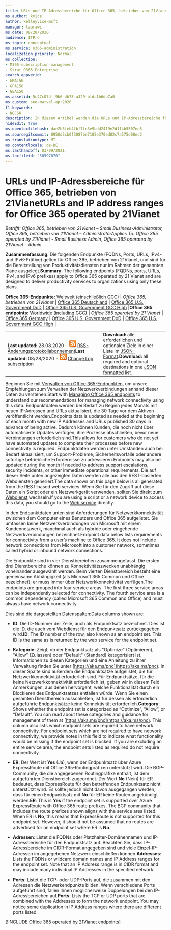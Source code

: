 ```yaml
---
title: URLs und IP-Adressbereiche für Office 365, betrieben von 21Vianet
ms.author: kvice
author: kelleyvice-msft
manager: laurawi
ms.date: 08/28/2020
audience: ITPro
ms.topic: conceptual
ms.service: o365-administration
localization_priority: Normal
ms.collection:
- M365-subscription-management
- Strat_O365_Enterprise
search.appverid:
- GMA150
- GPA150
- GEA150
ms.assetid: 5c47c07d-f9b6-4b78-a329-bfdc1b6da7a0
ms.custom: seo-marvel-apr2020
f1.keywords:
- NOCSH
description: In diesem Artikel werden die URLs und IP-Adressbereiche für Office 365 aufgeführt, wenn sie von 21Vianet in China betrieben werden.
hideEdit: true
ms.openlocfilehash: dae2b5feb4fbf7fc3e9bdd2419e2d114b5507ee8
ms.sourcegitcommit: 8950d3cb0f3087be7105e370ed02c7a575d00ec2
ms.translationtype: MT
ms.contentlocale: de-DE
ms.lasthandoff: 03/09/2021
ms.locfileid: "50597070"
---
```

# <a name="urls-and-ip-address-ranges-for-office-365-operated-by-21vianet"></a><span data-ttu-id="8ccd9-103">URLs und IP-Adressbereiche für Office 365, betrieben von 21Vianet</span><span class="sxs-lookup"><span data-stu-id="8ccd9-103">URLs and IP address ranges for Office 365 operated by 21Vianet</span></span>

 <span data-ttu-id="8ccd9-104">*Betrifft: Office 365, betrieben von 21Vianet – Small Business-Administrator, Office 365, betrieben von 21Vianet – Administrator*</span><span class="sxs-lookup"><span data-stu-id="8ccd9-104">*Applies To: Office 365 operated by 21Vianet - Small Business Admin, Office 365 operated by 21Vianet - Admin*</span></span>

<span data-ttu-id="8ccd9-105">**Zusammenfassung**: Die folgenden Endpunkte (FQDNs, Ports, URLs, IPv4- und IPv6-Präfixe) gelten für Office 365, betrieben von 21Vianet, und sind für die Bereitstellung von Produktivitätsdiensten nur im Rahmen der genannten Pläne ausgelegt.</span><span class="sxs-lookup"><span data-stu-id="8ccd9-105">**Summary**: The following endpoints (FQDNs, ports, URLs, IPv4, and IPv6 prefixes) apply to Office 365 operated by 21 Vianet and are designed to deliver productivity services to organizations using only these plans.</span></span>
  
 <span data-ttu-id="8ccd9-106">**Office 365-Endpunkte:** [Weltweit (einschließlich GCC)](urls-and-ip-address-ranges.md)  | *Office 365, betrieben von 21Vianet* | [Office 365 Deutschland](microsoft-365-germany-endpoints.md) | [Office 365 U.S. Government DoD](microsoft-365-u-s-government-dod-endpoints.md) | [Office 365 U.S. Government GCC High](microsoft-365-u-s-government-gcc-high-endpoints.md) |</span><span class="sxs-lookup"><span data-stu-id="8ccd9-106">**Office 365 endpoints:** [Worldwide (including GCC)](urls-and-ip-address-ranges.md)  | *Office 365 operated by 21 Vianet* | [Office 365 Germany](microsoft-365-germany-endpoints.md) | [Office 365 U.S. Government DoD](microsoft-365-u-s-government-dod-endpoints.md) | [Office 365 U.S. Government GCC High](microsoft-365-u-s-government-gcc-high-endpoints.md) |</span></span>
  
|||
|:-----|:-----|
|<span data-ttu-id="8ccd9-107">**Last updated:** 28.08.2020 - ![ ](../media/5dc6bb29-25db-4f44-9580-77c735492c4b.png) [RSS-Änderungsprotokollabonnement](https://endpoints.office.com/version/China?allversions=true&format=rss&clientrequestid=b10c5ed1-bad1-445f-b386-b919946339a7)</span><span class="sxs-lookup"><span data-stu-id="8ccd9-107">**Last updated:** 08/28/2020 - ![RSS](../media/5dc6bb29-25db-4f44-9580-77c735492c4b.png) [Change Log subscription](https://endpoints.office.com/version/China?allversions=true&format=rss&clientrequestid=b10c5ed1-bad1-445f-b386-b919946339a7)</span></span>|<span data-ttu-id="8ccd9-108">**Download:** alle erforderlichen und optionalen Ziele in einer Liste im [JSON-Format](https://endpoints.office.com/endpoints/China?clientrequestid=b10c5ed1-bad1-445f-b386-b919946339a7).</span><span class="sxs-lookup"><span data-stu-id="8ccd9-108">**Download:** all required and optional destinations in one [JSON formatted](https://endpoints.office.com/endpoints/China?clientrequestid=b10c5ed1-bad1-445f-b386-b919946339a7) list.</span></span>  <br/> |

<span data-ttu-id="8ccd9-109">Beginnen Sie mit [Verwalten von Office 365-Endpunkten](managing-office-365-endpoints.md), um unsere Empfehlungen zum Verwalten der Netzwerkverbindungen anhand dieser Daten zu verstehen.</span><span class="sxs-lookup"><span data-stu-id="8ccd9-109">Start with [Managing Office 365 endpoints](managing-office-365-endpoints.md) to understand our recommendations for managing network connectivity using this data.</span></span> <span data-ttu-id="8ccd9-110">Endpunktdaten werden bei Bedarf zu Beginn jedes Monats mit neuen IP-Adressen und URLs aktualisiert, die 30 Tage vor dem Aktiven veröffentlicht werden.</span><span class="sxs-lookup"><span data-stu-id="8ccd9-110">Endpoints data is updated as needed at the beginning of each month with new IP Addresses and URLs published 30 days in advance of being active.</span></span> <span data-ttu-id="8ccd9-111">Dadurch können Kunden, die noch nicht über automatisierte Updates verfügen, ihre Prozesse abschließen, bevor neue Verbindungen erforderlich sind.</span><span class="sxs-lookup"><span data-stu-id="8ccd9-111">This allows for customers who do not yet have automated updates to complete their processes before new connectivity is required.</span></span> <span data-ttu-id="8ccd9-112">Endpunktdaten werden unter Umständen auch bei Bedarf aktualisiert, um Support-Probleme, Sicherheitsvorfälle oder andere sofortige betriebliche Erfordernisse zu adressieren.</span><span class="sxs-lookup"><span data-stu-id="8ccd9-112">Endpoints may also be updated during the month if needed to address support escalations, security incidents, or other immediate operational requirements.</span></span> <span data-ttu-id="8ccd9-113">Die auf dieser Seite unten angezeigten Daten werden alle aus den REST-basierten Webdiensten generiert.</span><span class="sxs-lookup"><span data-stu-id="8ccd9-113">The data shown on this page below is all generated from the REST-based web services.</span></span> <span data-ttu-id="8ccd9-114">Wenn Sie für den Zugriff auf diese Daten ein Skript oder ein Netzwerkgerät verwenden, sollten Sie direkt zum [Webdienst](microsoft-365-ip-web-service.md) wechseln.</span><span class="sxs-lookup"><span data-stu-id="8ccd9-114">If you are using a script or a network device to access this data, you should go to the [Web service](microsoft-365-ip-web-service.md) directly.</span></span>

<span data-ttu-id="8ccd9-p102">In den Endpunktdaten unten sind Anforderungen für Netzwerkkonnektivität zwischen dem Computer eines Benutzers und Office 365 aufgelistet. Sie umfassen keine Netzwerkverbindungen von Microsoft mit einem Kundennetzwerk, manchmal auch als hybride oder eingehende Netzwerkverbindungen bezeichnet.</span><span class="sxs-lookup"><span data-stu-id="8ccd9-p102">Endpoint data below lists requirements for connectivity from a user’s machine to Office 365. It does not include network connections from Microsoft into a customer network, sometimes called hybrid or inbound network connections.</span></span>

<span data-ttu-id="8ccd9-p103">Die Endpunkte sind in vier Dienstbereichen zusammengefasst. Die ersten drei Dienstbereiche können zu Konnektivitätszwecken unabhängig voneinander ausgewählt werden. Beim vierten Dienstbereich besteht eine gemeinsame Abhängigkeit (als Microsoft 365 Common und Office bezeichnet); er muss immer über Netzwerkkonnektivität verfügen.</span><span class="sxs-lookup"><span data-stu-id="8ccd9-p103">The endpoints are grouped into four service areas. The first three service areas can be independently selected for connectivity. The fourth service area is a common dependency (called Microsoft 365 Common and Office) and must always have network connectivity.</span></span>

<span data-ttu-id="8ccd9-120">Dies sind die dargestellten Datenspalten:</span><span class="sxs-lookup"><span data-stu-id="8ccd9-120">Data columns shown are:</span></span>

- <span data-ttu-id="8ccd9-p104">**ID**: Die ID-Nummer der Zeile, auch als Endpunktsatz bezeichnet. Dies ist die ID, die auch vom Webdienst für den Endpunktsatz zurückgegeben wird.</span><span class="sxs-lookup"><span data-stu-id="8ccd9-p104">**ID**: The ID number of the row, also known as an endpoint set. This ID is the same as is returned by the web service for the endpoint set.</span></span>

- <span data-ttu-id="8ccd9-p105">**Kategorie**: Zeigt, ob der Endpunktsatz als "Optimize" (Optimieren), "Allow" (Zulassen) oder "Default" (Standard) kategorisiert ist. Informationen zu diesen Kategorien und eine Anleitung zu ihrer Verwaltung finden Sie unter [https://aka.ms/pnc](https://aka.ms/pnc). In dieser Spalte sind außerdem die Endpunktsätze aufgelistet, die für Netzwerkkonnektivität erforderlich sind. Für Endpunktsätze, für die keine Netzwerkkonnektivität erforderlich ist, geben wir in diesem Feld Anmerkungen, aus denen hervorgeht, welche Funktionalität durch ein Blockieren des Endpunktsatzes entfallen würde. Wenn Sie einen gesamten Dienstbereich ausschließen, ist für dessen als erforderlich aufgeführte Endpunktsätze keine Konnektivität erforderlich.</span><span class="sxs-lookup"><span data-stu-id="8ccd9-p105">**Category**: Shows whether the endpoint set is categorized as “Optimize”, “Allow”, or “Default”. You can read about these categories and guidance for management of them at [https://aka.ms/pnc](https://aka.ms/pnc). This column also lists which endpoint sets are required to have network connectivity. For endpoint sets which are not required to have network connectivity, we provide notes in this field to indicate what functionality would be missing if the endpoint set is blocked. If you are excluding an entire service area, the endpoint sets listed as required do not require connectivity.</span></span>

- <span data-ttu-id="8ccd9-p106">**ER**: Der Wert ist **Yes** (Ja), wenn der Endpunktsatz über Azure ExpressRoute mit Office 365-Routingpräfixen unterstützt wird. Die BGP-Community, die die angegebenen Routingpräfixe enthält, ist dem aufgeführten Dienstbereich zugeordnet. Der Wert **No** (Nein) für ER bedeutet, dass ExpressRoute für den betreffenden Endpunktsatz nicht unterstützt wird. Es sollte jedoch nicht davon ausgegangen werden, dass für einen Endpunktsatz mit **No** für ER keine Routen angekündigt werden.</span><span class="sxs-lookup"><span data-stu-id="8ccd9-p106">**ER**: This is **Yes** if the endpoint set is supported over Azure ExpressRoute with Office 365 route prefixes. The BGP community that includes the route prefixes shown aligns with the service area listed. When ER is **No**, this means that ExpressRoute is not supported for this endpoint set. However, it should not be assumed that no routes are advertised for an endpoint set where ER is **No**.</span></span>

- <span data-ttu-id="8ccd9-p107">**Adressen**: Listet die FQDNs oder Platzhalter-Domänennamen und IP-Adressbereiche für den Endpunktsatz auf. Beachten Sie, dass IP-Adressbereiche im CIDR-Format angegeben sind und viele Einzel-IP-Adressen im angegebenen Netzwerk einschließen können.</span><span class="sxs-lookup"><span data-stu-id="8ccd9-p107">**Addresses**: Lists the FQDNs or wildcard domain names and IP Address ranges for the endpoint set. Note that an IP Address range is in CIDR format and may include many individual IP Addresses in the specified network.</span></span>
 
- <span data-ttu-id="8ccd9-p108">**Ports**: Listet die TCP- oder UDP-Ports auf, die zusammen mit den Adressen die Netzwerkendpunkte bilden. Wenn verschiedene Ports aufgeführt sind, fallen Ihnen möglicherweise Doppelungen bei den IP-Adressbereichen auf.</span><span class="sxs-lookup"><span data-stu-id="8ccd9-p108">**Ports**: Lists the TCP or UDP ports that are combined with the Addresses to form the network endpoint. You may notice some duplication in IP Address ranges where there are different ports listed.</span></span>

[!INCLUDE [Office 365 operated by 21Vianet endpoints](../includes/office-365-operated-by-21vianet-endpoints.md)]


